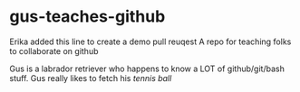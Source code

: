 # gus-teaches-github
Erika added this line to create a demo pull reuqest
A repo for teaching folks to collaborate on github

Gus is a labrador retriever who happens to know a LOT of github/git/bash stuff. 
Gus really likes to fetch his *tennis ball*


